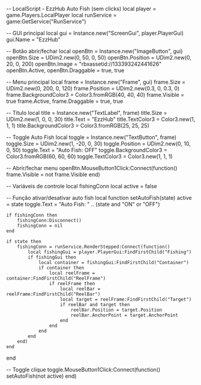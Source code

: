 -- LocalScript - EzzHub Auto Fish (sem clicks)
local player = game.Players.LocalPlayer
local runService = game:GetService("RunService")

-- GUI principal
local gui = Instance.new("ScreenGui", player.PlayerGui)
gui.Name = "EzzHub"

-- Botão abrir/fechar
local openBtn = Instance.new("ImageButton", gui)
openBtn.Size = UDim2.new(0, 50, 0, 50)
openBtn.Position = UDim2.new(0, 20, 0, 200)
openBtn.Image = "rbxassetid://133393242441626"
openBtn.Active, openBtn.Draggable = true, true

-- Menu principal
local frame = Instance.new("Frame", gui)
frame.Size = UDim2.new(0, 200, 0, 120)
frame.Position = UDim2.new(0.3, 0, 0.3, 0)
frame.BackgroundColor3 = Color3.fromRGB(40, 40, 40)
frame.Visible = true
frame.Active, frame.Draggable = true, true

-- Título
local title = Instance.new("TextLabel", frame)
title.Size = UDim2.new(1, 0, 0, 30)
title.Text = "EzzHub"
title.TextColor3 = Color3.new(1, 1, 1)
title.BackgroundColor3 = Color3.fromRGB(25, 25, 25)

-- Toggle Auto Fish
local toggle = Instance.new("TextButton", frame)
toggle.Size = UDim2.new(1, -20, 0, 30)
toggle.Position = UDim2.new(0, 10, 0, 50)
toggle.Text = "Auto Fish: OFF"
toggle.BackgroundColor3 = Color3.fromRGB(60, 60, 60)
toggle.TextColor3 = Color3.new(1, 1, 1)

-- Abrir/fechar menu
openBtn.MouseButton1Click:Connect(function()
    frame.Visible = not frame.Visible
end)

-- Variáveis de controle
local fishingConn
local active = false

-- Função ativar/desativar auto fish
local function setAutoFish(state)
    active = state
    toggle.Text = "Auto Fish: " .. (state and "ON" or "OFF")

    if fishingConn then
        fishingConn:Disconnect()
        fishingConn = nil
    end

    if state then
        fishingConn = runService.RenderStepped:Connect(function()
            local fishingGui = player.PlayerGui:FindFirstChild("Fishing")
            if fishingGui then
                local container = fishingGui:FindFirstChild("Container")
                if container then
                    local reelFrame = container:FindFirstChild("ReelFrame")
                    if reelFrame then
                        local reelBar = reelFrame:FindFirstChild("ReelBar")
                        local target = reelFrame:FindFirstChild("Target")
                        if reelBar and target then
                            reelBar.Position = target.Position
                            reelBar.AnchorPoint = target.AnchorPoint
                        end
                    end
                end
            end
        end)
    end
end

-- Toggle clique
toggle.MouseButton1Click:Connect(function()
    setAutoFish(not active)
end)
